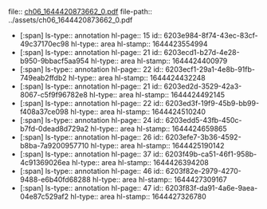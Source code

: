 file:: [ch06_1644420873662_0.pdf](../assets/ch06_1644420873662_0.pdf)
file-path:: ../assets/ch06_1644420873662_0.pdf

- [:span]
  ls-type:: annotation
  hl-page:: 15
  id:: 6203e984-8f74-43ec-83cf-49c37170ec98
  hl-type:: area
  hl-stamp:: 1644423554994
- [:span]
  ls-type:: annotation
  hl-page:: 21
  id:: 6203ecd1-b27d-4e28-b950-9bbacf5aa954
  hl-type:: area
  hl-stamp:: 1644424400979
- [:span]
  ls-type:: annotation
  hl-page:: 22
  id:: 6203ecf1-29a1-4e8b-91fb-749eab2ffdb2
  hl-type:: area
  hl-stamp:: 1644424432248
- [:span]
  ls-type:: annotation
  hl-page:: 21
  id:: 6203ed2d-3529-42a3-8067-c5f9f96782e8
  hl-type:: area
  hl-stamp:: 1644424492145
- [:span]
  ls-type:: annotation
  hl-page:: 22
  id:: 6203ed3f-19f9-45b9-bb99-f408a37ce098
  hl-type:: area
  hl-stamp:: 1644424510240
- [:span]
  ls-type:: annotation
  hl-page:: 24
  id:: 6203edd5-43fb-450c-b7fd-0dead8d729a2
  hl-type:: area
  hl-stamp:: 1644424659865
- [:span]
  ls-type:: annotation
  hl-page:: 26
  id:: 6203efe7-3b36-4592-b8ba-7a9200957710
  hl-type:: area
  hl-stamp:: 1644425190142
- [:span]
  ls-type:: annotation
  hl-page:: 37
  id:: 6203f49b-ca51-46f1-958b-4c91369026ea
  hl-type:: area
  hl-stamp:: 1644426394208
- [:span]
  ls-type:: annotation
  hl-page:: 46
  id:: 6203f82e-2979-4270-9488-e6b40fd68288
  hl-type:: area
  hl-stamp:: 1644427309167
- [:span]
  ls-type:: annotation
  hl-page:: 47
  id:: 6203f83f-da91-4a6e-9aea-04e87c529af2
  hl-type:: area
  hl-stamp:: 1644427326780